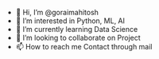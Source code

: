 - 👋 Hi, I’m @goraimahitosh
- 👀 I’m interested in Python, ML, AI
- 🌱 I’m currently learning Data Science
- 💞️ I’m looking to collaborate on Project
- 📫 How to reach me Contact through mail

<!---
goraimahitosh/goraimahitosh is a ✨ special ✨ repository because its `README.md` (this file) appears on your GitHub profile.
You can click the Preview link to take a look at your changes.
--->
